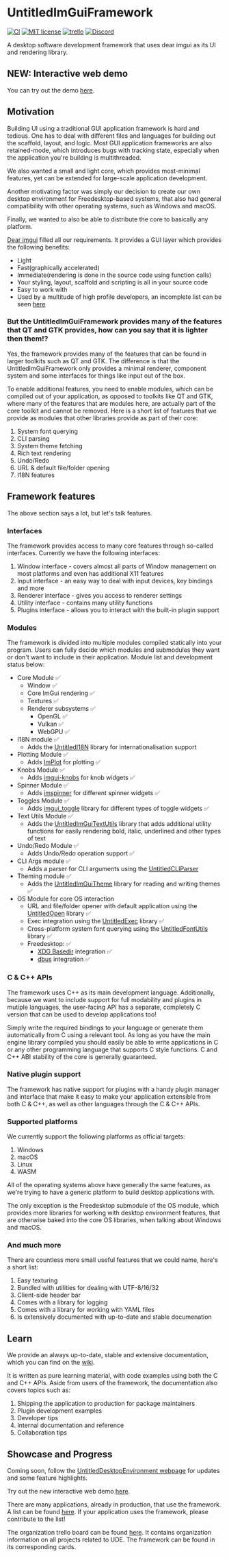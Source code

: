 # UntitledImGuiFramework
[![CI](https://github.com/MadLadSquad/UntitledImGuiFramework/actions/workflows/ci.yaml/badge.svg?branch=master)](https://github.com/MadLadSquad/UntitledImGuiFramework/actions/workflows/ci.yaml)
[![MIT license](https://img.shields.io/badge/License-MIT-blue.svg)](https://lbesson.mit-license.org/)
[![trello](https://img.shields.io/badge/Trello-UDE-blue])](https://trello.com/b/HmfuRY2K/untitleddesktop)
[![Discord](https://img.shields.io/discord/717037253292982315.svg?label=&logo=discord&logoColor=ffffff&color=7389D8&labelColor=6A7EC2)](https://discord.gg/4wgH8ZE)

A desktop software development framework that uses dear imgui as its UI and rendering library.

## NEW: Interactive web demo
You can try out the demo [here](https://uimgui.madladsquad.com).

## Motivation
Building UI using a traditional GUI application framework is hard and tedious. One has to deal with different files and languages for building
out the scaffold, layout, and logic. Most GUI application frameworks are also retained-mode, which introduces bugs with tracking state, especially
when the application you're building is multithreaded.

We also wanted a small and light core, which provides most-minimal features, yet can be extended for large-scale application development. 

Another motivating factor was simply our decision to create our own desktop environment for Freedesktop-based systems, that also had general compatibility
with other operating systems, such as Windows and macOS.

Finally, we wanted to also be able to distribute the core to basically any platform.

[Dear imgui](https://github.com/ocornut/imgui) filled all our requirements. It provides a GUI layer which provides the following benefits:

- Light
- Fast(graphically accelerated)
- Immediate(rendering is done in the source code using function calls)
- Your styling, layout, scaffold and scripting is all in your source code
- Easy to work with
- Used by a multitude of high profile developers, an incomplete list can be seen [here](https://github.com/ocornut/imgui/wiki/Software-using-dear-imgui)

### But the UntitledImGuiFramework provides many of the features that QT and GTK provides, how can you say that it is lighter then them!?
Yes, the framework provides many of the features that can be found in larger toolkits such as QT and GTK. The difference is that the UntitledImGuiFramework
only provides a minimal renderer, component system and some interfaces for things like input out of the box. 

To enable additional features, you need to enable modules, which can be compiled out of your application, as opposed to toolkits like QT and GTK, where many 
of the features that are modules here, are actually part of the core toolkit and cannot be removed. Here is a short list of features that we provide as modules
that other libraries provide as part of their core:

1. System font querying
1. CLI parsing
1. System theme fetching
1. Rich text rendering
1. Undo/Redo
1. URL & default file/folder opening
1. I18N features

## Framework features
The above section says a lot, but let's talk features.

### Interfaces
The framework provides access to many core features through so-called interfaces. Currently we have the following interfaces:

1. Window interface - covers almost all parts of Window management on most platforms and even has additional X11 features
1. Input interface - an easy way to deal with input devices, key bindings and more
1. Renderer interface - gives you access to renderer settings
1. Utility interface - contains many utility functions
1. Plugins interface - allows you to interact with the built-in plugin support

### Modules
The framework is divided into multiple modules compiled statically into your program. Users can fully decide which modules 
and submodules they want or don't want to include in their application. Module list and development status below:

- Core Module ✅
  - Window ✅
  - Core ImGui rendering ✅
  - Textures ✅
  - Renderer subsystems ✅
    - OpenGL ✅
    - Vulkan ✅
    - WebGPU ✅
- I18N module ✅
  - Adds the [UntitledI18N](https://github.com/MadLadSquad/UntitledI18N) library for internationalisation support
- Plotting Module ✅
  - Adds [ImPlot](https://github.com/epezent/implot) for plotting ✅
- Knobs Module ✅
  - Adds [imgui-knobs](https://github.com/altschuler/imgui-knobs) for knob widgets ✅
- Spinner Module ✅
  - Adds [imspinner](https://github.com/dalerank/imspinner) for different spinner widgets ✅
- Toggles Module ✅
  - Adds [imgui_toggle](https://github.com/cmdwtf/imgui_toggle) library for different types of toggle widgets ✅
- Text Utils Module ✅
  - Adds the [UntitledImGuiTextUtils](https://github.com/MadLadSquad/UntitledImGuiTextUtils) library that adds additional utility 
functions for easily rendering bold, italic, underlined and other types of text
- Undo/Redo Module ✅
  - Adds Undo/Redo operation support ✅
- CLI Args module ✅
  - Adds a parser for CLI arguments using the [UntitledCLIParser](https://github.com/MadLadSquad/UntitledCLIParser)
- Theming module ✅
  - Adds the [UntitledImGuiTheme](https://github.com/MadLadSquad/UntitledImGuiTheme) library for reading and writing themes ✅
- OS Module for core OS interaction
  - URL and file/folder opener with default application using the [UntitledOpen](https://github.com/MadLadSquad/UntitledOpen) library ✅
  - Exec integration using the [UntitledExec](https://github.com/MadLadSquad/UntitledExec) library ✅
  - Cross-platform system font querying using the [UntitledFontUtils](https://github.com/MadLadSquad/UntitledFontUtils) library ✅
  - Freedesktop: ✅
    - [XDG Basedir](https://specifications.freedesktop.org/basedir-spec/basedir-spec-latest.html) integration ✅
    - [dbus](https://www.freedesktop.org/wiki/Software/dbus/) integration ✅

### C & C++ APIs
The framework uses C++ as its main development language. Additionally, because we want to include support for full modability and 
plugins in mutiple languages, the user-facing API has a separate, completely C version that can be used to develop 
applications too!

Simply write the required bindings to your language or generate them automatically from C using a relevant tool. As long as 
you have the main engine library compiled you should easily be able to write applications in C or any other programming 
language that supports C style functions. C and C++ ABI stability of the core is generally guaranteed.

### Native plugin support
The framework has native support for plugins with a handy plugin manager and interface that make it easy to make your application
extensible from both C & C++, as well as other languages through the C & C++ APIs.

### Supported platforms
We currently support the following platforms as official targets:

1. Windows
1. macOS
1. Linux
1. WASM

All of the operating systems above have generally the same features, as we're trying to have a generic platform to build desktop applications with. 

The only exception is the Freedesktop submodule of the OS module, which provides more libraries for working with desktop environment features, that are 
otherwise baked into the core OS libraries, when talking about Windows and macOS.

### And much more
There are countless more small useful features that we could name, here's a short list:

1. Easy texturing
1. Bundled with utilities for dealing with UTF-8/16/32
1. Client-side header bar
1. Comes with a library for logging
1. Comes with a library for working with YAML files
1. Is extensively documented with up-to-date and stable documenation

## Learn
We provide an always up-to-date, stable and extensive documentation, which you can find on the [wiki](https://github.com/MadLadSquad/UntitledImGuiFramework/wiki).

It is written as pure learning material, with code examples using both the C and C++ APIs. Aside from users of the framework,
the documentation also covers topics such as:

1. Shipping the application to production for package maintainers
1. Plugin development examples
1. Developer tips
1. Internal documentation and reference
1. Collaboration tips

## Showcase and Progress
Coming soon, follow the [UntitledDesktopEnvironment webpage](https://madladsquad.com/desktop) for updates 
and some feature highlights.

Try out the new interactive web demo [here](https://uimgui.madladsquad.com/).

There are many applications, already in production, that use the framework. A list can be found 
[here](https://github.com/MadLadSquad/UntitledImGuiFramework/wiki/Applications-using-the-framework). If your application 
uses the framework, please contribute to the list!

The organization trello board can be found [here](https://trello.com/b/HmfuRY2K/untitleddesktop). It
contains organization information on all projects related to UDE. The framework can be found in its corresponding cards.
